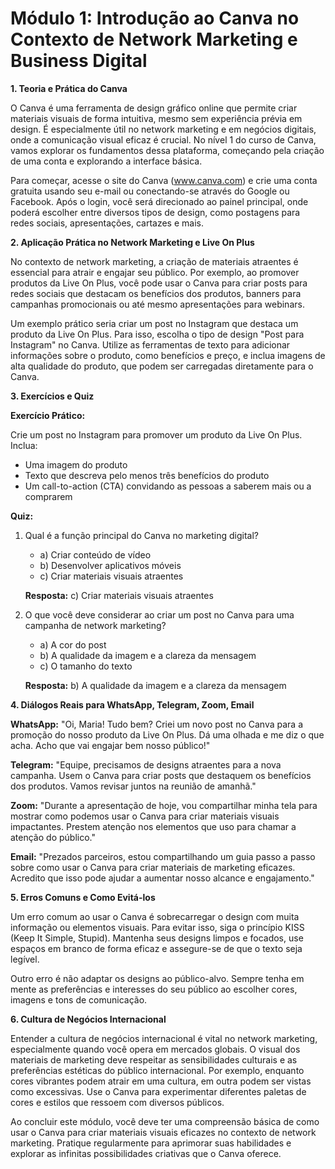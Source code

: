# **Módulo 1: Introdução ao Canva no Contexto de Network Marketing e Business Digital**

**1. Teoria e Prática do Canva**

O Canva é uma ferramenta de design gráfico online que permite criar materiais visuais de forma intuitiva, mesmo sem experiência prévia em design. É especialmente útil no network marketing e em negócios digitais, onde a comunicação visual eficaz é crucial. No nível 1 do curso de Canva, vamos explorar os fundamentos dessa plataforma, começando pela criação de uma conta e explorando a interface básica.

Para começar, acesse o site do Canva (www.canva.com) e crie uma conta gratuita usando seu e-mail ou conectando-se através do Google ou Facebook. Após o login, você será direcionado ao painel principal, onde poderá escolher entre diversos tipos de design, como postagens para redes sociais, apresentações, cartazes e mais.

**2. Aplicação Prática no Network Marketing e Live On Plus**

No contexto de network marketing, a criação de materiais atraentes é essencial para atrair e engajar seu público. Por exemplo, ao promover produtos da Live On Plus, você pode usar o Canva para criar posts para redes sociais que destacam os benefícios dos produtos, banners para campanhas promocionais ou até mesmo apresentações para webinars.

Um exemplo prático seria criar um post no Instagram que destaca um produto da Live On Plus. Para isso, escolha o tipo de design "Post para Instagram" no Canva. Utilize as ferramentas de texto para adicionar informações sobre o produto, como benefícios e preço, e inclua imagens de alta qualidade do produto, que podem ser carregadas diretamente para o Canva.

**3. Exercícios e Quiz**

**Exercício Prático:**

Crie um post no Instagram para promover um produto da Live On Plus. Inclua:
- Uma imagem do produto
- Texto que descreva pelo menos três benefícios do produto
- Um call-to-action (CTA) convidando as pessoas a saberem mais ou a comprarem

**Quiz:**

1. Qual é a função principal do Canva no marketing digital?
   - a) Criar conteúdo de vídeo
   - b) Desenvolver aplicativos móveis
   - c) Criar materiais visuais atraentes

   **Resposta:** c) Criar materiais visuais atraentes

2. O que você deve considerar ao criar um post no Canva para uma campanha de network marketing?
   - a) A cor do post
   - b) A qualidade da imagem e a clareza da mensagem
   - c) O tamanho do texto

   **Resposta:** b) A qualidade da imagem e a clareza da mensagem

**4. Diálogos Reais para WhatsApp, Telegram, Zoom, Email**

**WhatsApp:**
"Oi, Maria! Tudo bem? Criei um novo post no Canva para a promoção do nosso produto da Live On Plus. Dá uma olhada e me diz o que acha. Acho que vai engajar bem nosso público!"

**Telegram:**
"Equipe, precisamos de designs atraentes para a nova campanha. Usem o Canva para criar posts que destaquem os benefícios dos produtos. Vamos revisar juntos na reunião de amanhã."

**Zoom:**
"Durante a apresentação de hoje, vou compartilhar minha tela para mostrar como podemos usar o Canva para criar materiais visuais impactantes. Prestem atenção nos elementos que uso para chamar a atenção do público."

**Email:**
"Prezados parceiros, estou compartilhando um guia passo a passo sobre como usar o Canva para criar materiais de marketing eficazes. Acredito que isso pode ajudar a aumentar nosso alcance e engajamento."

**5. Erros Comuns e Como Evitá-los**

Um erro comum ao usar o Canva é sobrecarregar o design com muita informação ou elementos visuais. Para evitar isso, siga o princípio KISS (Keep It Simple, Stupid). Mantenha seus designs limpos e focados, use espaços em branco de forma eficaz e assegure-se de que o texto seja legível.

Outro erro é não adaptar os designs ao público-alvo. Sempre tenha em mente as preferências e interesses do seu público ao escolher cores, imagens e tons de comunicação.

**6. Cultura de Negócios Internacional**

Entender a cultura de negócios internacional é vital no network marketing, especialmente quando você opera em mercados globais. O visual dos materiais de marketing deve respeitar as sensibilidades culturais e as preferências estéticas do público internacional. Por exemplo, enquanto cores vibrantes podem atrair em uma cultura, em outra podem ser vistas como excessivas. Use o Canva para experimentar diferentes paletas de cores e estilos que ressoem com diversos públicos.

Ao concluir este módulo, você deve ter uma compreensão básica de como usar o Canva para criar materiais visuais eficazes no contexto de network marketing. Pratique regularmente para aprimorar suas habilidades e explorar as infinitas possibilidades criativas que o Canva oferece.